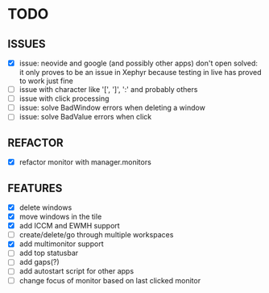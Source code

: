 # TODO

## ISSUES

- [x] issue: neovide and google (and possibly other apps) don't open
        solved: it only proves to be an issue in Xephyr because testing in live has proved to work just fine
- [ ] issue with character like '[', ']', ':' and probably others
- [ ] issue with click processing
- [ ] issue: solve BadWindow errors when deleting a window
- [ ] issue: solve BadValue errors when click

## REFACTOR

- [x] refactor monitor with manager.monitors

## FEATURES

- [x] delete windows
- [x] move windows in the tile
- [x] add ICCM and EWMH support
- [ ] create/delete/go through multiple workspaces
- [x] add multimonitor support
- [ ] add top statusbar
- [ ] add gaps(?)
- [ ] add autostart script for other apps
- [ ] change focus of monitor based on last clicked monitor
